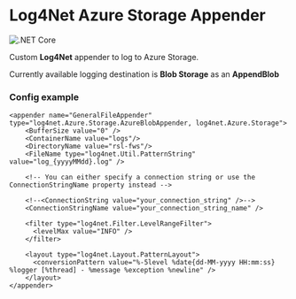 # Log4Net Azure Storage Appender

![.NET Core](https://github.com/VytenisJ/log4net.Azure.Storage/workflows/.NET%20Core/badge.svg)

Custom **Log4Net** appender to log to Azure Storage.

Currently available logging destination is **Blob Storage** as an **AppendBlob**

### Config example

```
<appender name="GeneralFileAppender" type="log4net.Azure.Storage.AzureBlobAppender, log4net.Azure.Storage">
    <BufferSize value="0" />
    <ContainerName value="logs"/>
    <DirectoryName value="rsl-fws"/>
    <FileName type="log4net.Util.PatternString" value="log_{yyyyMMdd}.log" />

    <!-- You can either specify a connection string or use the ConnectionStringName property instead -->

    <!--<ConnectionString value="your_connection_string" />-->
    <ConnectionStringName value="your_connection_string_name" />

    <filter type="log4net.Filter.LevelRangeFilter">
      <levelMax value="INFO" />
    </filter>

    <layout type="log4net.Layout.PatternLayout">
      <conversionPattern value="%-5level %date{dd-MM-yyyy HH:mm:ss} %logger [%thread] - %message %exception %newline" />
    </layout>
</appender>
```

